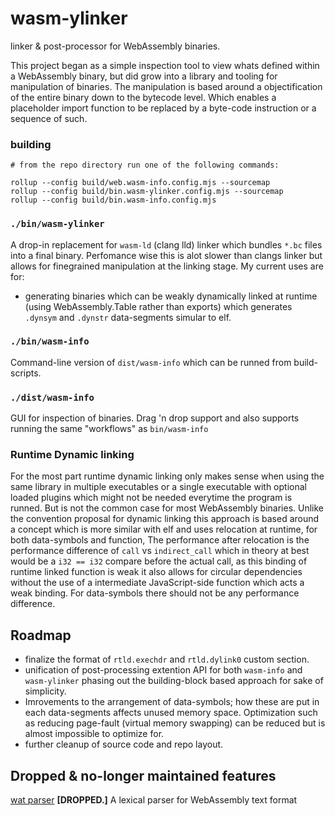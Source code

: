 # wasm-ylinker

linker & post-processor for WebAssembly binaries.

This project began as a simple inspection tool to view whats defined within a WebAssembly binary, but did grow into a library and tooling for manipulation of binaries. The manipulation is based around a objectification of the entire binary down to the bytecode level. Which enables a placeholder import function to be replaced by a byte-code instruction or a sequence of such. 

### building 

```
# from the repo directory run one of the following commands:

rollup --config build/web.wasm-info.config.mjs --sourcemap
rollup --config build/bin.wasm-ylinker.config.mjs --sourcemap
rollup --config build/bin.wasm-info.config.mjs

```

### `./bin/wasm-ylinker`

A drop-in replacement for `wasm-ld` (clang lld) linker which bundles `*.bc` files into a final binary. Perfomance wise this is alot slower than clangs linker but allows for finegrained manipulation at the linking stage. My current uses are for:
- generating binaries which can be weakly dynamically linked at runtime (using WebAssembly.Table rather than exports) which generates `.dynsym` and `.dynstr` data-segments simular to elf.


### `./bin/wasm-info`

Command-line version of `dist/wasm-info` which can be runned from build-scripts.



### `./dist/wasm-info`

GUI for inspection of binaries. Drag 'n drop support and also supports running the same "workflows" as `bin/wasm-info`


### Runtime Dynamic linking

For the most part runtime dynamic linking only makes sense when using the same library in multiple executables or a single executable with optional loaded plugins which might not be needed everytime the program is runned. But is not the common case for most WebAssembly binaries. Unlike the convention proposal for dynamic linking this approach is based around a concept which is more similar with elf and uses relocation at runtime, for both data-symbols and function, The performance after relocation is the performance difference of `call` vs `indirect_call` which in theory at best would be a `i32 == i32` compare before the actual call, as this binding of runtime linked function is weak it also allows for circular dependencies without the use of a intermediate JavaScript-side function which acts a weak binding. For data-symbols there should not be any performance difference.


## Roadmap

- finalize the format of `rtld.exechdr` and `rtld.dylink0` custom section.
- unification of post-processing extention API for both `wasm-info` and `wasm-ylinker` phasing out the building-block based approach for sake of simplicity.
- Imrovements to the arrangement of data-symbols; how these are put in each data-segments affects unused memory space. Optimization such as reducing page-fault (virtual memory swapping) can be reduced but is almost impossible to optimize for.
- further cleanup of source code and repo layout.


## Dropped & no-longer maintained features

[wat parser](https://github.com/raweden/wasm-ylinker/tree/75aca507f129c4d62e55b5e3d81378d285b7eb8b) **[DROPPED.]** A lexical parser for WebAssembly text format
